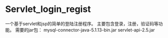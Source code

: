 # Servlet_login_regist
一个基于servlet和jsp的简单的登陆注册程序。
主要包含登录，注册，验证码等功能。
需要的jar包：
mysql-connector-java-5.1.13-bin.jar
servlet-api-2.5.jar